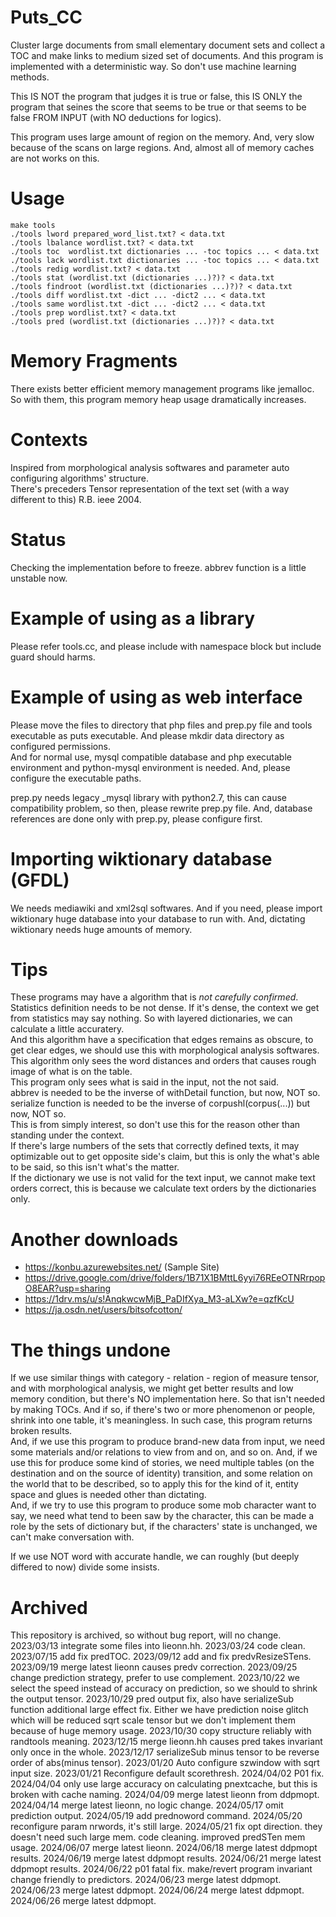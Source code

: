 # Puts_CC
Cluster large documents from small elementary document sets and collect a TOC and make links to medium sized set of documents.
And this program is implemented with a deterministic way. So don't use machine learning methods.

This IS NOT the program that judges it is true or false, this IS ONLY the program that seines
the score that seems to be true or that seems to be false FROM INPUT (with NO deductions for logics).

This program uses large amount of region on the memory. And, very slow because of the scans on large regions. And, almost all of memory caches are not works on this.

# Usage
    make tools
    ./tools lword prepared_word_list.txt? < data.txt
    ./tools lbalance wordlist.txt? < data.txt
    ./tools toc  wordlist.txt dictionaries ... -toc topics ... < data.txt
    ./tools lack wordlist.txt dictionaries ... -toc topics ... < data.txt
    ./tools redig wordlist.txt? < data.txt
    ./tools stat (wordlist.txt (dictionaries ...)?)? < data.txt
    ./tools findroot (wordlist.txt (dictionaries ...)?)? < data.txt
    ./tools diff wordlist.txt -dict ... -dict2 ... < data.txt
    ./tools same wordlist.txt -dict ... -dict2 ... < data.txt
    ./tools prep wordlist.txt? < data.txt
    ./tools pred (wordlist.txt (dictionaries ...)?)? < data.txt

# Memory Fragments
There exists better efficient memory management programs like jemalloc.
So with them, this program memory heap usage dramatically increases.

# Contexts
Inspired from morphological analysis softwares and parameter auto configuring algorithms' structure.   
There's preceders Tensor representation of the text set (with a way different to this) R.B. ieee 2004.

# Status
Checking the implementation before to freeze.
abbrev function is a little unstable now.

# Example of using as a library
Please refer tools.cc, and please include with namespace block but include guard should harms.

# Example of using as web interface
Please move the files to directory that php files and prep.py file and tools executable as puts executable.
And please mkdir data directory as configured permissions.  
And for normal use, mysql compatible database and php executable environment and python-mysql environment is needed.
And, please configure the executable paths.

prep.py needs legacy \_mysql library with python2.7, this can cause compatibility problem, so then, please rewrite prep.py file. And, database references are done only with prep.py, please configure first.

# Importing wiktionary database (GFDL)
We needs mediawiki and xml2sql softwares. And if you need, please import wiktionary huge database into your database to run with. And, dictating wiktionary needs huge amounts of memory.

# Tips
These programs may have a algorithm that is *not carefully confirmed*.  
Statistics definition needs to be not dense. If it's dense, the context we get from statistics may say nothing. So with layered dictionaries, we can calculate a little accuratery.  
And this algorithm have a specification that edges remains as obscure, to get clear edges, we should use this with morphological analysis softwares. This algorithm only sees the word distances and orders that causes rough image of what is on the table.  
This program only sees what is said in the input, not the not said.  
abbrev is needed to be the inverse of withDetail function, but now, NOT so.  
serialize function is needed to be the inverse of corpushl(corpus(...)) but now, NOT so.  
This is from simply interest, so don't use this for the reason other than standing under the context.  
If there's large numbers of the sets that correctly defined texts, it may optimizable out to get opposite side's claim, but this is only the what's able to be said, so this isn't what's the matter.  
If the dictionary we use is not valid for the text input, we cannot make text orders correct, this is because we calculate text orders by the dictionaries only.  

# Another downloads
* https://konbu.azurewebsites.net/ (Sample Site)
* https://drive.google.com/drive/folders/1B71X1BMttL6yyi76REeOTNRrpopO8EAR?usp=sharing
* https://1drv.ms/u/s!AnqkwcwMjB_PaDIfXya_M3-aLXw?e=qzfKcU
* https://ja.osdn.net/users/bitsofcotton/

# The things undone
If we use similar things with category - relation - region of measure tensor, and with morphological analysis, we might get better results and low memory condition, but there's NO implementation here. So that isn't needed by making TOCs. And if so, if there's two or more phenomenon or people, shrink into one table, it's meaningless. In such case, this program returns broken results.  
And, if we use this program to produce brand-new data from input, we need some materials and/or relations to view from and on, and so on. And, if we use this for produce some kind of stories, we need multiple tables (on the destination and on the source of identity) transition, and some relation on the world that to be described, so to apply this for the kind of it, entity space and glues is needed other than dictating.  
And, if we try to use this program to produce some mob character want to say, we need what tend to been saw by the character, this can be made a role by the sets of dictionary but, if the characters' state is unchanged, we can't make conversation with.

If we use NOT word with accurate handle, we can roughly (but deeply differed to now) divide some insists.

# Archived
This repository is archived, so without bug report, will no change.
2023/03/13 integrate some files into lieonn.hh.
2023/03/24 code clean.
2023/07/15 add fix predTOC.
2023/09/12 add and fix predvResizeSTens.
2023/09/19 merge latest lieonn causes predv correction.
2023/09/25 change prediction strategy, prefer to use complement.
2023/10/22 we select the speed instead of accuracy on prediction, so we should to shrink the output tensor.
2023/10/29 pred output fix, also have serializeSub function additional large effect fix. Either we have prediction noise glitch which will be reduced sqrt scale tensor but we don't implement them because of huge memory usage.
2023/10/30 copy structure reliably with randtools meaning.
2023/12/15 merge lieonn.hh causes pred takes invariant only once in the whole.
2023/12/17 serializeSub minus tensor to be reverse order of abs(minus tensor).
2023/01/20 Auto configure szwindow with sqrt input size.
2023/01/21 Reconfigure default scorethresh.
2024/04/02 P01 fix.
2024/04/04 only use large accuracy on calculating pnextcache, but this is broken with cache naming.
2024/04/09 merge latest lieonn from ddpmopt.
2024/04/14 merge latest lieonn, no logic change.
2024/05/17 omit prediction output.
2024/05/19 add prednoword command.
2024/05/20 reconfigure param nrwords, it's still large.
2024/05/21 fix opt direction. they doesn't need such large mem. code cleaning. improved predSTen mem usage.
2024/06/07 merge latest lieonn.
2024/06/18 merge latest ddpmopt results.
2024/06/19 merge latest ddpmopt results.
2024/06/21 merge latest ddpmopt results.
2024/06/22 p01 fatal fix. make/revert program invariant change friendly to predictors.
2024/06/23 merge latest ddpmopt.
2024/06/23 merge latest ddpmopt.
2024/06/24 merge latest ddpmopt.
2024/06/26 merge latest ddpmopt.


